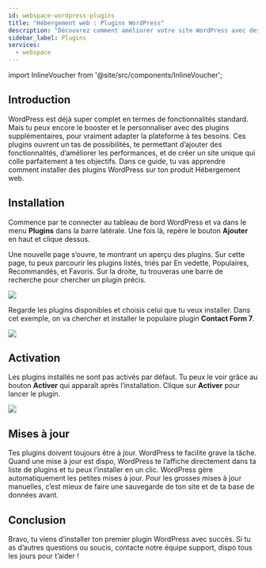 ```yaml
---
id: webspace-wordpress-plugins
title: "Hébergement web : Plugins WordPress"
description: "Découvrez comment améliorer votre site WordPress avec des plugins pour ajouter des fonctionnalités et booster les performances → En savoir plus maintenant"
sidebar_label: Plugins
services:
  - webspace
---
```


import InlineVoucher from '@site/src/components/InlineVoucher';

## Introduction

WordPress est déjà super complet en termes de fonctionnalités standard. Mais tu peux encore le booster et le personnaliser avec des plugins supplémentaires, pour vraiment adapter la plateforme à tes besoins. Ces plugins ouvrent un tas de possibilités, te permettant d’ajouter des fonctionnalités, d’améliorer les performances, et de créer un site unique qui colle parfaitement à tes objectifs. Dans ce guide, tu vas apprendre comment installer des plugins WordPress sur ton produit Hébergement web.

<InlineVoucher/>

## Installation

Commence par te connecter au tableau de bord WordPress et va dans le menu **Plugins** dans la barre latérale. Une fois là, repère le bouton **Ajouter** en haut et clique dessus.

Une nouvelle page s’ouvre, te montrant un aperçu des plugins. Sur cette page, tu peux parcourir les plugins listés, triés par En vedette, Populaires, Recommandés, et Favoris. Sur la droite, tu trouveras une barre de recherche pour chercher un plugin précis.

![](https://screensaver01.zap-hosting.com/index.php/s/8yqT94dqFQZGCzp/download)

Regarde les plugins disponibles et choisis celui que tu veux installer. Dans cet exemple, on va chercher et installer le populaire plugin **Contact Form 7**.

![](https://screensaver01.zap-hosting.com/index.php/s/s45ag8yptMro4AD/download)

## Activation

Les plugins installés ne sont pas activés par défaut. Tu peux le voir grâce au bouton **Activer** qui apparaît après l’installation. Clique sur **Activer** pour lancer le plugin.

![](https://screensaver01.zap-hosting.com/index.php/s/fqAdDb5YGWXZ7sB/download)

## Mises à jour

Tes plugins doivent toujours être à jour. WordPress te facilite grave la tâche. Quand une mise à jour est dispo, WordPress te l’affiche directement dans ta liste de plugins et tu peux l’installer en un clic. WordPress gère automatiquement les petites mises à jour. Pour les grosses mises à jour manuelles, c’est mieux de faire une sauvegarde de ton site et de ta base de données avant.

## Conclusion

Bravo, tu viens d’installer ton premier plugin WordPress avec succès. Si tu as d’autres questions ou soucis, contacte notre équipe support, dispo tous les jours pour t’aider !

<InlineVoucher />